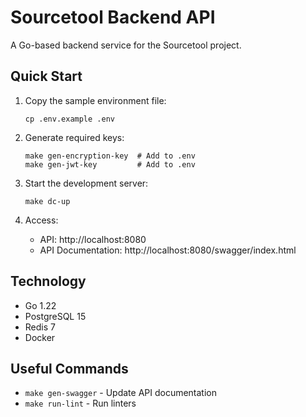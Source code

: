 # Sourcetool Backend API

A Go-based backend service for the Sourcetool project.

## Quick Start

1. Copy the sample environment file:
   ```
   cp .env.example .env
   ```

2. Generate required keys:
   ```
   make gen-encryption-key  # Add to .env
   make gen-jwt-key         # Add to .env
   ```

3. Start the development server:
   ```
   make dc-up
   ```

4. Access:
   - API: http://localhost:8080
   - API Documentation: http://localhost:8080/swagger/index.html

## Technology

- Go 1.22
- PostgreSQL 15
- Redis 7
- Docker

## Useful Commands

- `make gen-swagger` - Update API documentation
- `make run-lint` - Run linters